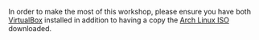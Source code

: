 In order to make the most of this workshop, please ensure you have both
[VirtualBox](https://www.virtualbox.org/wiki/Downloads) installed in addition
to having a copy the [Arch Linux ISO](https://www.archlinux.org/download/)
downloaded.